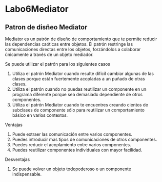 # Labo6Mediator
## Patron de disñeo Mediator

Mediator es un patrón de diseño de comportamiento que te permite reducir las dependencias caóticas entre objetos. El patrón restringe las comunicaciones directas entre los objetos, forzándolos a colaborar únicamente a través de un objeto mediador.

Se puede utilizar el patrón para los siguientes casos</br>
1. Utiliza el patrón Mediator cuando resulte difícil cambiar algunas de las clases porque están fuertemente acopladas a un puñado de otras clases.</br>
2. Utiliza el patrón cuando no puedas reutilizar un componente en un programa diferente porque sea demasiado dependiente de otros componentes.</br>
3. Utiliza el patrón Mediator cuando te encuentres creando cientos de subclases de componente sólo para reutilizar un comportamiento básico en varios contextos.</br>

Ventajas</br>
1. Puede extraer las comunicación entre varios componentes.</br>
2. Puedes introducir mas tipos de comunicaciones de otros componentes.</br>
3. Puedes reducir el acoplamiento entre varios componentes.</br>
4. Puedes reutilizar componentes individuales con mayor facilidad.</br>

Desventajas</br>
1. Se puede volver un objeto todopoderoso o un componente indispensable.</br>
